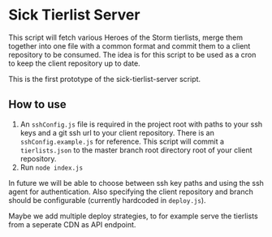 # Sick Tierlist Server
This script will fetch various Heroes of the Storm tierlists, merge them together into one file with a common format and commit them to a client repository to be consumed.
The idea is for this script to be used as a cron to keep the client repository up to date.

This is the first prototype of the sick-tierlist-server script.

## How to use
1. An `sshConfig.js` file is required in the project root with paths to your ssh keys and a git ssh url to your client repository. There is an `sshConfig.example.js` for reference. This script will commit a `tierlists.json` to the master branch root directory root of your client repository.
2. Run `node index.js`

In future we will be able to choose between ssh key paths and using the ssh agent for authentication.
Also specifying the client repository and branch should be configurable (currently hardcoded in `deploy.js`).

Maybe we add multiple deploy strategies, to for example serve the tierlists from a seperate CDN as API endpoint.
